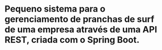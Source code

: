 # Pequeno sistema para o gerenciamento de pranchas de surf de uma empresa através de uma API REST, criada com o Spring Boot.
